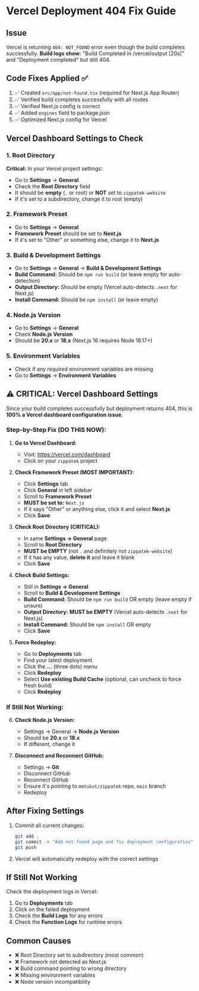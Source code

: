 # Vercel Deployment 404 Fix Guide

## Issue
Vercel is returning `404: NOT_FOUND` error even though the build completes successfully. 
**Build logs show:** "Build Completed in /vercel/output [20s]" and "Deployment completed" but still 404.

## Code Fixes Applied ✅
1. ✅ Created `src/app/not-found.tsx` (required for Next.js App Router)
2. ✅ Verified build completes successfully with all routes
3. ✅ Verified Next.js config is correct
4. ✅ Added `engines` field to package.json
5. ✅ Optimized Next.js config for Vercel

## Vercel Dashboard Settings to Check

### 1. Root Directory
**Critical:** In your Vercel project settings:
- Go to **Settings** → **General**
- Check the **Root Directory** field
- It should be **empty** (`.` or root) or **NOT** set to `zippatek-website`
- If it's set to a subdirectory, change it to root (empty)

### 2. Framework Preset
- Go to **Settings** → **General**
- **Framework Preset** should be set to **Next.js**
- If it's set to "Other" or something else, change it to **Next.js**

### 3. Build & Development Settings
- Go to **Settings** → **General** → **Build & Development Settings**
- **Build Command:** Should be `npm run build` (or leave empty for auto-detection)
- **Output Directory:** Should be empty (Vercel auto-detects `.next` for Next.js)
- **Install Command:** Should be `npm install` (or leave empty)

### 4. Node.js Version
- Go to **Settings** → **General**
- Check **Node.js Version**
- Should be **20.x** or **18.x** (Next.js 16 requires Node 18.17+)

### 5. Environment Variables
- Check if any required environment variables are missing
- Go to **Settings** → **Environment Variables**

## ⚠️ CRITICAL: Vercel Dashboard Settings

Since your build completes successfully but deployment returns 404, this is **100% a Vercel dashboard configuration issue**.

### Step-by-Step Fix (DO THIS NOW):

1. **Go to Vercel Dashboard:**
   - Visit: https://vercel.com/dashboard
   - Click on your `zippatek` project

2. **Check Framework Preset (MOST IMPORTANT):**
   - Click **Settings** tab
   - Click **General** in left sidebar
   - Scroll to **Framework Preset**
   - **MUST be set to:** `Next.js`
   - If it says "Other" or anything else, click it and select **Next.js**
   - Click **Save**

3. **Check Root Directory (CRITICAL):**
   - In same **Settings → General** page
   - Scroll to **Root Directory**
   - **MUST be EMPTY** (not `.` and definitely not `zippatek-website`)
   - If it has any value, **delete it** and leave it blank
   - Click **Save**

4. **Check Build Settings:**
   - Still in **Settings → General**
   - Scroll to **Build & Development Settings**
   - **Build Command:** Should be `npm run build` OR empty (leave empty if unsure)
   - **Output Directory:** **MUST be EMPTY** (Vercel auto-detects `.next` for Next.js)
   - **Install Command:** Should be `npm install` OR empty
   - Click **Save**

5. **Force Redeploy:**
   - Go to **Deployments** tab
   - Find your latest deployment
   - Click the **...** (three dots) menu
   - Click **Redeploy**
   - Select **Use existing Build Cache** (optional, can uncheck to force fresh build)
   - Click **Redeploy**

### If Still Not Working:

6. **Check Node.js Version:**
   - Settings → General → **Node.js Version**
   - Should be **20.x** or **18.x**
   - If different, change it

7. **Disconnect and Reconnect GitHub:**
   - Settings → **Git**
   - Disconnect GitHub
   - Reconnect GitHub
   - Ensure it's pointing to `mmtukut/zippatek` repo, `main` branch
   - Redeploy

## After Fixing Settings

1. Commit all current changes:
   ```bash
   git add .
   git commit -m "Add not-found page and fix deployment configuration"
   git push
   ```

2. Vercel will automatically redeploy with the correct settings

## If Still Not Working

Check the deployment logs in Vercel:
1. Go to **Deployments** tab
2. Click on the failed deployment
3. Check the **Build Logs** for any errors
4. Check the **Function Logs** for runtime errors

## Common Causes

- ❌ Root Directory set to subdirectory (most common)
- ❌ Framework not detected as Next.js
- ❌ Build command pointing to wrong directory
- ❌ Missing environment variables
- ❌ Node version incompatibility

